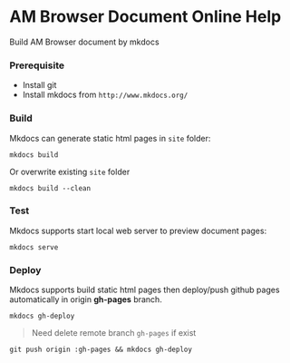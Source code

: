 # AM Browser Document Online Help

Build AM Browser document by mkdocs

### Prerequisite

- Install git
- Install mkdocs from `http://www.mkdocs.org/`

### Build

Mkdocs can generate static html pages in `site` folder: 

```
mkdocs build
```
Or overwrite existing `site` folder
```
mkdocs build --clean
```

### Test

Mkdocs supports start local web server to preview document pages:

```
mkdocs serve
```

### Deploy

Mkdocs supports build static html pages then deploy/push github pages automatically in origin **gh-pages** branch.

```
mkdocs gh-deploy
```

> Need delete remote branch `gh-pages` if exist

```
git push origin :gh-pages && mkdocs gh-deploy
```